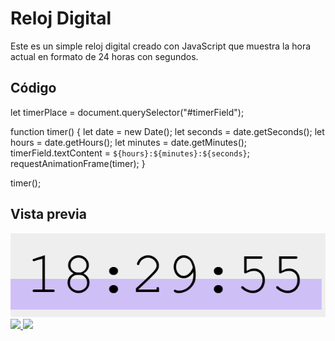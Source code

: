 # Reloj Digital

Este es un simple reloj digital creado con JavaScript que muestra la hora actual en formato de 24 horas con segundos.

## Código
let timerPlace = document.querySelector("#timerField");

function timer() {
  let date = new Date();
  let seconds = date.getSeconds();
  let hours = date.getHours();
  let minutes = date.getMinutes();
  timerField.textContent = `${hours}:${minutes}:${seconds}`;
  requestAnimationFrame(timer);
}

timer();
## Vista previa

<img src="img-reloj.PNG">

<a href="https://github.com/EstherChuCortes/reloj-digital" target="_blank">
    <img src="https://img.shields.io/static/v1?label=|&message=REPO&color=f&style=plastic&logo=github&logo-color=white"/>
  </a>  
  <a href="https://estherchucortes.github.io/reloj-digital/" target="_blank">
    <img src="https://img.shields.io/static/v1?label=|&message=WEBSITE&color=cdf998&style=plastic&logo=wordpress&logo-color=white"/>
  </a>
